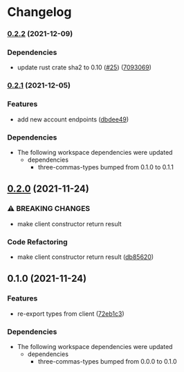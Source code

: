 # Changelog

### [0.2.2](https://www.github.com/YoloDev/3commas-rs/compare/three-commas-client-v0.2.1...three-commas-client-v0.2.2) (2021-12-09)


### Dependencies

* update rust crate sha2 to 0.10 ([#25](https://www.github.com/YoloDev/3commas-rs/issues/25)) ([7093069](https://www.github.com/YoloDev/3commas-rs/commit/709306972ece48c59a9b39832e2c6f462b9c3091))

### [0.2.1](https://www.github.com/YoloDev/3commas-rs/compare/three-commas-client-v0.2.0...three-commas-client-v0.2.1) (2021-12-05)


### Features

* add new account endpoints ([dbdee49](https://www.github.com/YoloDev/3commas-rs/commit/dbdee49afc5ce57556aadc797ede357ae39810fd))


### Dependencies

* The following workspace dependencies were updated
  * dependencies
    * three-commas-types bumped from 0.1.0 to 0.1.1

## [0.2.0](https://www.github.com/YoloDev/3commas-rs/compare/three-commas-client-v0.1.0...three-commas-client-v0.2.0) (2021-11-24)


### ⚠ BREAKING CHANGES

* make client constructor return result

### Code Refactoring

* make client constructor return result ([db85620](https://www.github.com/YoloDev/3commas-rs/commit/db85620972aecf0f2d5e0a775bda33185e83cf26))

## 0.1.0 (2021-11-24)


### Features

* re-export types from client ([72eb1c3](https://www.github.com/YoloDev/3commas-rs/commit/72eb1c317bee475dde9394dec1f9f400022a0acc))



### Dependencies

* The following workspace dependencies were updated
  * dependencies
    * three-commas-types bumped from 0.0.0 to 0.1.0
